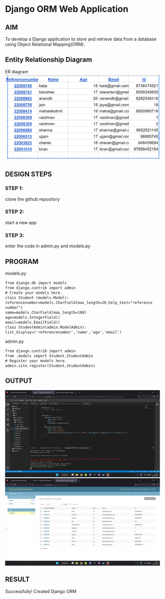 # Django ORM Web Application

## AIM
To develop a Django application to store and retrieve data from a database using Object Relational Mapping(ORM).

## Entity Relationship Diagram

 ER diagram
 ![GitHub Logo](/images/entity.png)

## DESIGN STEPS

### STEP 1:
clone the github repository
### STEP 2:
start a new app
### STEP 3:
enter the code in admin.py and models.py


## PROGRAM

models.py
```
from django.db import models
from django.contrib import admin
# Create your models here.
class Student (models.Model):
referencenumber=models.CharField(max_length=20,help_text="reference number")
name=models.CharField(max_length=100)
age=models.IntegerField()
email=models.EmailField()
class StudentAdmin(admin.ModelAdmin):
list_display=('referencenumber','name','age','email')
```
admin.py
```
from django.contrib import admin
from .models import Student,StudentAdmin
# Register your models here.
admin.site.register(Student,StudentAdmin)
```
## OUTPUT

![GitHub Logo](/images/server.png)
![GitHub Logo](/images/table.png)


## RESULT
Successfully! Created Django ORM